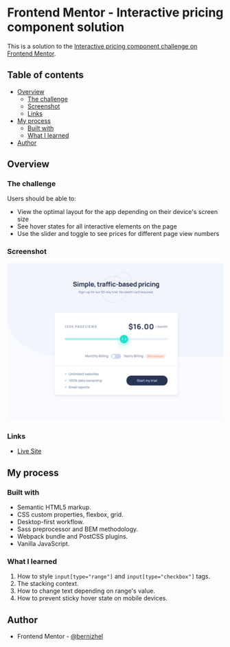 # Frontend Mentor - Interactive pricing component solution

This is a solution to the [Interactive pricing component challenge on Frontend Mentor](https://www.frontendmentor.io/challenges/interactive-pricing-component-t0m8PIyY8).

## Table of contents

- [Overview](#overview)
    - [The challenge](#the-challenge)
    - [Screenshot](#screenshot)
    - [Links](#links)
- [My process](#my-process)
    - [Built with](#built-with)
    - [What I learned](#what-i-learned)
- [Author](#author)

## Overview

### The challenge

Users should be able to:

- View the optimal layout for the app depending on their device's screen size
- See hover states for all interactive elements on the page
- Use the slider and toggle to see prices for different page view numbers

### Screenshot

![](./screenshot.png)

### Links

- [Live Site](https://vigorous-aryabhata-44163d.netlify.app/)

## My process

### Built with

- Semantic HTML5 markup.
- CSS custom properties, flexbox, grid.
- Desktop-first workflow.
- Sass preprocessor and BEM methodology.
- Webpack bundle and PostCSS plugins.
- Vanilla JavaScript.

### What I learned

1. How to style `input[type="range"]` and `input[type="checkbox"]` tags.
2. The stacking context.
3. How to change text depending on range's value.
4. How to prevent sticky hover state on mobile devices.

## Author

- Frontend Mentor - [@bernizhel](https://www.frontendmentor.io/profile/bernizhel)
